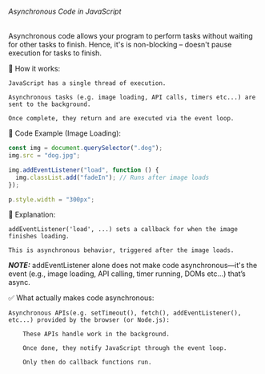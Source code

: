 ###### Asynchronous Code in JavaScript

Asynchronous code allows your program to perform tasks without waiting for other tasks to finish.
Hence, it's is non-blocking – doesn't pause execution for tasks to finish.

🧵 How it works:

    JavaScript has a single thread of execution.

    Asynchronous tasks (e.g. image loading, API calls, timers etc...) are sent to the background.

    Once complete, they return and are executed via the event loop.

🧪 Code Example (Image Loading):

```js
const img = document.querySelector(".dog");
img.src = "dog.jpg";

img.addEventListener("load", function () {
  img.classList.add("fadeIn"); // Runs after image loads
});

p.style.width = "300px";
```

📌 Explanation:

    addEventListener('load', ...) sets a callback for when the image finishes loading.

    This is asynchronous behavior, triggered after the image loads.

**_NOTE:_**
addEventListener alone does not make code asynchronous—it's the event (e.g., image loading, API calling, timer running, DOMs etc...) that’s async.

✅ What actually makes code asynchronous:

    Asynchronous APIs(e.g. setTimeout(), fetch(), addEventListener(), etc...) provided by the browser (or Node.js):

        These APIs handle work in the background.

        Once done, they notify JavaScript through the event loop.

        Only then do callback functions run.
